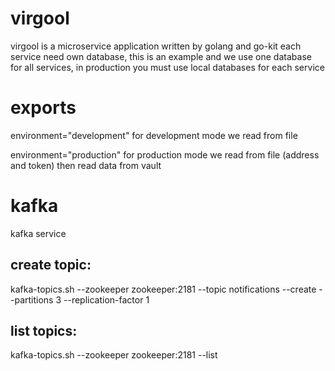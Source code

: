 # virgool

virgool is a microservice application written by golang and go-kit
each service need own database, this is an example and we use one database for all services, in production you must use local databases for each service

# exports

environment="development"
for development mode we read from file

environment="production"
for production mode we read from file (address and token) then read data from vault

# kafka

kafka service

## create topic:

kafka-topics.sh --zookeeper zookeeper:2181 --topic notifications --create --partitions 3 --replication-factor 1

## list topics:

kafka-topics.sh --zookeeper zookeeper:2181 --list
